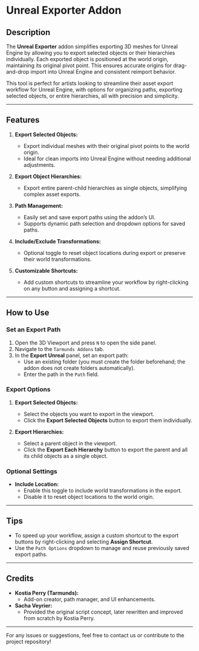 # Unreal Exporter Addon

## **Description**
The **Unreal Exporter** addon simplifies exporting 3D meshes for Unreal Engine by allowing you to export selected objects or their hierarchies individually. Each exported object is positioned at the world origin, maintaining its original pivot point. This ensures accurate origins for drag-and-drop import into Unreal Engine and consistent reimport behavior.

This tool is perfect for artists looking to streamline their asset export workflow for Unreal Engine, with options for organizing paths, exporting selected objects, or entire hierarchies, all with precision and simplicity.

---

## **Features**
1. **Export Selected Objects:**
   - Export individual meshes with their original pivot points to the world origin.
   - Ideal for clean imports into Unreal Engine without needing additional adjustments.

2. **Export Object Hierarchies:**
   - Export entire parent-child hierarchies as single objects, simplifying complex asset exports.

3. **Path Management:**
   - Easily set and save export paths using the addon’s UI.
   - Supports dynamic path selection and dropdown options for saved paths.

4. **Include/Exclude Transformations:**
   - Optional toggle to reset object locations during export or preserve their world transformations.

5. **Customizable Shortcuts:**
   - Add custom shortcuts to streamline your workflow by right-clicking on any button and assigning a shortcut.

---

## **How to Use**
### **Set an Export Path**
1. Open the 3D Viewport and press `N` to open the side panel.
2. Navigate to the `Tarmunds Addons` tab.
3. In the **Export Unreal** panel, set an export path:
   - Use an existing folder (you must create the folder beforehand; the addon does not create folders automatically).
   - Enter the path in the `Path` field.

### **Export Options**
1. **Export Selected Objects:**
   - Select the objects you want to export in the viewport.
   - Click the **Export Selected Objects** button to export them individually.
   
2. **Export Hierarchies:**
   - Select a parent object in the viewport.
   - Click the **Export Each Hierarchy** button to export the parent and all its child objects as a single object.

### **Optional Settings**
- **Include Location:**
  - Enable this toggle to include world transformations in the export.
  - Disable it to reset object locations to the world origin.

---

## **Tips**
- To speed up your workflow, assign a custom shortcut to the export buttons by right-clicking and selecting **Assign Shortcut**.
- Use the `Path Options` dropdown to manage and reuse previously saved export paths.

---

## **Credits**
- **Kostia Perry (Tarmunds):**
  - Add-on creator, path manager, and UI enhancements.
- **Sacha Veyrier:**
  - Provided the original script concept, later rewritten and improved from scratch by Kostia Perry.

---

For any issues or suggestions, feel free to contact us or contribute to the project repository!
